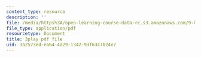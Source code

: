 ```yaml
---
content_type: resource
description: ''
file: /media/https%3A/open-learning-course-data-rc.s3.amazonaws.com/9-00sc-introduction-to-psychology-fall-2011/3a2573edea644a29134293f63c7b24e7_z9XQpjNgeBI.pdf
file_type: application/pdf
resourcetype: Document
title: 3play pdf file
uid: 3a2573ed-ea64-4a29-1342-93f63c7b24e7
---
```

